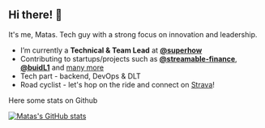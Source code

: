 ## Hi there! 👋

It's me, Matas. Tech guy with a strong focus on innovation and leadership.

- I’m currently a **Technical & Team Lead** at **[@superhow](https://superhow.com/)**
- Contributing to startups/projects such as **[@streamable-finance](https://github.com/streamable-finance)**, **[@buidL1](https://github.com/buidlone)** and [many more](https://www.superhow.com/case-studies)
- Tech part - backend, DevOps & DLT
- Road cyclist - let's hop on the ride and connect on [Strava](https://www.strava.com/athletes/66007799)!




Here some stats on Github

[![Matas's GitHub stats](https://github-stats-git-main-matasvosylius-projects.vercel.app/api?username=matasvosylius&hide=stars&&include_all_commits=true&show=reviews&hide_rank=true&theme=dark)](https://github.com/matasvosylius/github-stats)

